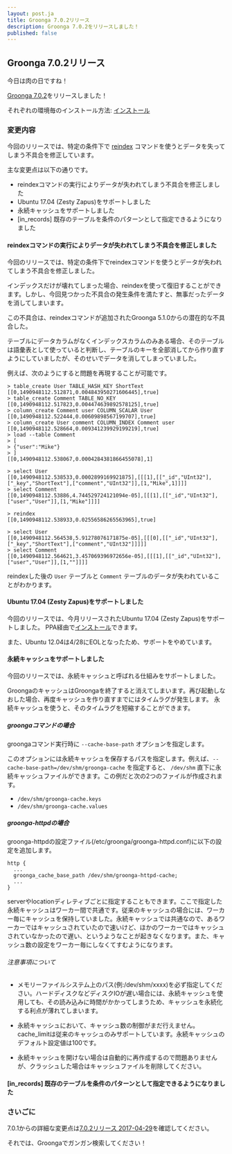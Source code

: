 ```yaml
---
layout: post.ja
title: Groonga 7.0.2リリース
description: Groonga 7.0.2をリリースしました！
published: false
---
```


## Groonga 7.0.2リリース

今日は肉の日ですね！

[Groonga 7.0.2](/ja/docs/news.html#release-7-0-2)をリリースしました！

それぞれの環境毎のインストール方法: [インストール](/ja/docs/install.html)

### 変更内容

今回のリリースでは、特定の条件下で [reindex](/ja/docs/references/commands/reindex) コマンドを使うとデータを失ってしまう不具合を修正しています。

主な変更点は以下の通りです。

  * reindexコマンドの実行によりデータが失われてしまう不具合を修正しました
  * Ubuntu 17.04 (Zesty Zapus)をサポートしました
  * 永続キャッシュをサポートしました
  * [in_records] 既存のテーブルを条件のパターンとして指定できるようになりました

#### reindexコマンドの実行によりデータが失われてしまう不具合を修正しました

今回のリリースでは、特定の条件下でreindexコマンドを使うとデータが失われてしまう不具合を修正しました。

インデックスだけが壊れてしまった場合、reindexを使って復旧することができます。しかし、今回見つかった不具合の発生条件を満たすと、無事だったデータを消してしまいます。

この不具合は、reindexコマンドが追加されたGroonga 5.1.0からの潜在的な不具合した。

テーブルにデータカラムがなくインデックスカラムのみある場合、そのテーブルは語彙表として使っていると判断し、テーブルのキーを全部消してから作り直すようにしていましたが、そのせいでデータを消してしまっていました。

例えば、次のようにすると問題を再現することが可能です。

    > table_create User TABLE_HASH_KEY ShortText
    [[0,1490948112.512871,0.004843950271606445],true]
    > table_create Comment TABLE_NO_KEY
    [[0,1490948112.517823,0.004474639892578125],true]
    > column_create Comment user COLUMN_SCALAR User
    [[0,1490948112.522444,0.00609898567199707],true]
    > column_create User comment COLUMN_INDEX Comment user
    [[0,1490948112.528664,0.009341239929199219],true]
    > load --table Comment
    > [
    > {"user":"Mike"}
    > ]
    [[0,1490948112.538067,0.0004284381866455078],1]
    
    > select User
    [[0,1490948112.538533,0.0002899169921875],[[[1],[["_id","UInt32"],["_key","ShortText"],["comment","UInt32"]],[1,"Mike",1]]]]
    > select Comment
    [[0,1490948112.53886,4.744529724121094e-05],[[[1],[["_id","UInt32"],["user","User"]],[1,"Mike"]]]]
    
    > reindex
    [[0,1490948112.538933,0.02556586265563965],true]
    
    > select User
    [[0,1490948112.564538,5.91278076171875e-05],[[[0],[["_id","UInt32"],["_key","ShortText"],["comment","UInt32"]]]]]
    > select Comment
    [[0,1490948112.564621,3.457069396972656e-05],[[[1],[["_id","UInt32"],["user","User"]],[1,""]]]]
    
reindexした後の ``User`` テーブルと ``Comment`` テーブルのデータが失われていることがわかります。

#### Ubuntu 17.04 (Zesty Zapus)をサポートしました

今回のリリースでは、今月リリースされたUbuntu 17.04 (Zesty Zapus)をサポートしました。
PPA経由で[インストール](/ja/docs/install/ubuntu.html)できます。

また、Ubuntu 12.04は4/28にEOLとなったため、サポートをやめています。

#### 永続キャッシュをサポートしました

今回のリリースでは、永続キャッシュと呼ばれる仕組みをサポートしました。

GroongaのキャッシュはGroongaを終了すると消えてしまいます。再び起動しなおした場合、再度キャッシュを作り直すまでにはタイムラグが発生します。
永続キャッシュを使うと、そのタイムラグを短縮することができます。

##### groongaコマンドの場合

groongaコマンド実行時に ``--cache-base-path`` オプションを指定します。

このオプションには永続キャッシュを保存するパスを指定します。例えば、``--cache-base-path=/dev/shm/groonga-cache`` を指定すると、 ``/dev/shm`` 直下に永続キャッシュファイルができます。この例だと次の2つのファイルが作成されます。

* ``/dev/shm/groonga-cache.keys``
* ``/dev/shm/groonga-cache.values``

##### groonga-httpdの場合

groonga-httpdの設定ファイル(/etc/groonga/groonga-httpd.conf)に以下の設定を追加します。

    http {
      ...
      groonga_cache_base_path /dev/shm/groonga-httpd-cache;
      ...
    }

serverやlocationディレティブごとに指定することもできます。ここで指定した永続キャッシュはワーカー間で共通です。従来のキャッシュの場合には、ワーカー毎にキャッシュを保持していました。永続キャッシュでは共通なので、あるワーカーではキャッシュされていたので速いけど、ほかのワーカーではキャッシュされていなかったので遅い、というようなことが起きなくなります。また、キャッシュ数の設定をワーカー毎にしなくてすむようになります。

###### 注意事項について

* メモリーファイルシステム上のパス(例:/dev/shm/xxxx)を必ず指定してください。ハードディスクなどディスクIOが遅い場合には、永続キャッシュを使用しても、その読み込みに時間がかかってしまうため、キャッシュを永続化する利点が薄れてしまいます。

* 永続キャッシュにおいて、キャッシュ数の制御がまだ行えません。cache_limitは従来のキャッシュのみサポートしています。永続キャッシュのデフォルト設定値は100です。

* 永続キャッシュを開けない場合は自動的に再作成するので問題ありませんが、クラッシュした場合はキャッシュファイルを削除してください。


#### [in_records] 既存のテーブルを条件のパターンとして指定できるようになりました

### さいごに

7.0.1からの詳細な変更点は[7.0.2リリース 2017-04-29](/ja/docs/news.html#release-7-0-2)を確認してください。

それでは、Groongaでガンガン検索してください！
